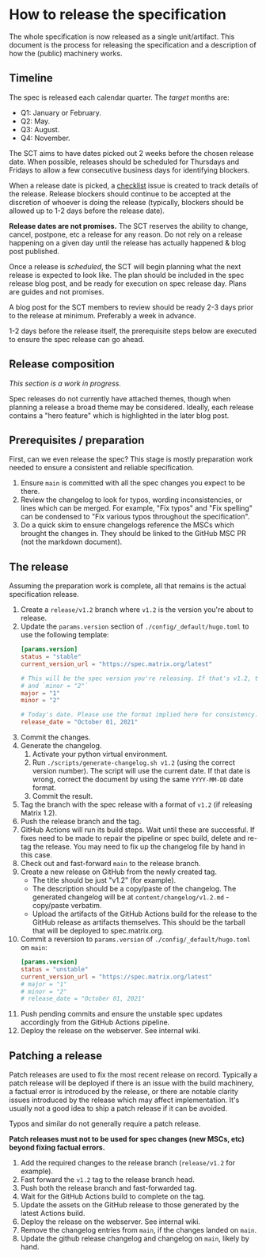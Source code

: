 # How to release the specification

The whole specification is now released as a single unit/artifact. This document is
the process for releasing the specification and a description of how the (public)
machinery works.

## Timeline

The spec is released each calendar quarter. The *target* months are:

* Q1: January or February.
* Q2: May.
* Q3: August.
* Q4: November.

The SCT aims to have dates picked out 2 weeks before the chosen release date. When
possible, releases should be scheduled for Thursdays and Fridays to allow a few
consecutive business days for identifying blockers.

When a release date is picked, a [checklist](https://github.com/matrix-org/matrix-spec/issues/new?assignees=&labels=release-blocker&projects=&template=release.md&title=Matrix+1.X)
issue is created to track details of the release. Release blockers should continue
to be accepted at the discretion of whoever is doing the release (typically, blockers
should be allowed up to 1-2 days before the release date).

**Release dates are not promises.** The SCT reserves the ability to change, cancel,
postpone, etc a release for any reason. Do not rely on a release happening on a given
day until the release has actually happened & blog post published.

Once a release is *scheduled*, the SCT will begin planning what the next release is
expected to look like. The plan should be included in the spec release blog post,
and be ready for execution on spec release day. Plans are guides and not promises.

A blog post for the SCT members to review should be ready 2-3 days prior to the
release at minimum. Preferably a week in advance.

1-2 days before the release itself, the prerequisite steps below are executed to
ensure the spec release can go ahead.

## Release composition

*This section is a work in progress.*

Spec releases do not currently have attached themes, though when planning a release
a broad theme may be considered. Ideally, each release contains a "hero feature"
which is highlighted in the later blog post.

## Prerequisites / preparation

First, can we even release the spec? This stage is mostly preparation work needed
to ensure a consistent and reliable specification.

1. Ensure `main` is committed with all the spec changes you expect to be there.
2. Review the changelog to look for typos, wording inconsistencies, or lines which
   can be merged. For example, "Fix typos" and "Fix spelling" can be condensed to
   "Fix various typos throughout the specification".
3. Do a quick skim to ensure changelogs reference the MSCs which brought the changes
   in. They should be linked to the GitHub MSC PR (not the markdown document).

## The release

Assuming the preparation work is complete, all that remains is the actual specification
release.

1. Create a `release/v1.2` branch where `v1.2` is the version you're about to release.
2. Update the `params.version` section of `./config/_default/hugo.toml` to use the following template:
   ```toml
   [params.version]
   status = "stable"
   current_version_url = "https://spec.matrix.org/latest"

   # This will be the spec version you're releasing. If that's v1.2, then `major = "1"`
   # and `minor = "2"`
   major = "1"
   minor = "2"

   # Today's date. Please use the format implied here for consistency.
   release_date = "October 01, 2021"
   ```
3. Commit the changes.
4. Generate the changelog.
   1. Activate your python virtual environment.
   2. Run `./scripts/generate-changelog.sh v1.2` (using the correct version number).
      The script will use the current date. If that date is wrong, correct the document
      by using the same `YYYY-MM-DD` date format.
   3. Commit the result.
5. Tag the branch with the spec release with a format of `v1.2` (if releasing Matrix 1.2).
6. Push the release branch and the tag.
7. GitHub Actions will run its build steps. Wait until these are successful. If fixes
   need to be made to repair the pipeline or spec build, delete and re-tag the release.
   You may need to fix up the changelog file by hand in this case.
8. Check out and fast-forward `main` to the release branch.
9. Create a new release on GitHub from the newly created tag.
   * The title should be just "v1.2" (for example).
   * The description should be a copy/paste of the changelog. The generated changelog
     will be at `content/changelog/v1.2.md` - copy/paste verbatim.
   * Upload the artifacts of the GitHub Actions build for the release to the GitHub
     release as artifacts themselves. This should be the tarball that will be deployed
     to spec.matrix.org.
10. Commit a reversion to `params.version` of `./config/_default/hugo.toml` on `main`:
    ```toml
    [params.version]
    status = "unstable"
    current_version_url = "https://spec.matrix.org/latest"
    # major = "1"
    # minor = "2"
    # release_date = "October 01, 2021"
    ```
11. Push pending commits and ensure the unstable spec updates accordingly from the
    GitHub Actions pipeline.
12. Deploy the release on the webserver. See internal wiki.

## Patching a release

Patch releases are used to fix the most recent release on record. Typically a patch
release will be deployed if there is an issue with the build machinery, a factual
error is introduced by the release, or there are notable clarity issues introduced
by the release which may affect implementation. It's usually not a good idea to
ship a patch release if it can be avoided.

Typos and similar do not generally require a patch release.

**Patch releases must not to be used for spec changes (new MSCs, etc) beyond fixing
factual errors.**

1. Add the required changes to the release branch (`release/v1.2` for example).
2. Fast forward the `v1.2` tag to the release branch head.
3. Push both the release branch and fast-forwarded tag.
4. Wait for the GitHub Actions build to complete on the tag.
5. Update the assets on the GitHub release to those generated by the latest Actions build.
6. Deploy the release on the webserver. See internal wiki.
7. Remove the changelog entries from `main`, if the changes landed on `main`.
8. Update the github release changelog and changelog on `main`, likely by hand.
